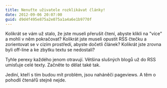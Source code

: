 ```yaml
---
title: Nenuťte uživatele rozklikávat články!
date: 2012-09-06 20:07:00
guid: d9d4f495e875a2e075a1a4a6e1b9770f
---
```


Kolikrát se vám už stalo, že jste museli přerušit čtení, abyste klikli na "více" a mohli v něm pokračovat? Kolikrát jste museli opustit RSS čtečku a zorientovat se v cizím prostředí, abyste dočetli článek? Kolikrát jste zrovna byli off-line a ke zbytku textu se nedostali?

Tyhle perexy každého jenom otravují. Většina slušných blogů už do RSS umisťuje celé texty. Začněte to dělat také tak.

Jediní, kteří s tím budou mít problém, jsou naháněči pageviews. A těm o pohodlí čtenářů stejně nejde.
